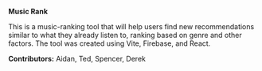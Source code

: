 **Music Rank**

This is a music-ranking tool that will help users find new recommendations similar to what they already listen to, ranking based on genre and other factors. The tool was created using Vite, Firebase, and React.

**Contributors:**
Aidan, Ted, Spencer, Derek